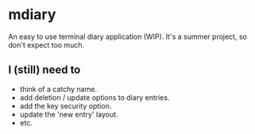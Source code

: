 # mdiary
An easy to use terminal diary application (WIP). It's a summer project, so don't expect too much.

## I (still) need to
* think of a catchy name.
* add deletion / update options to diary entries.
* add the key security option.
* update the 'new entry' layout.
* etc.
